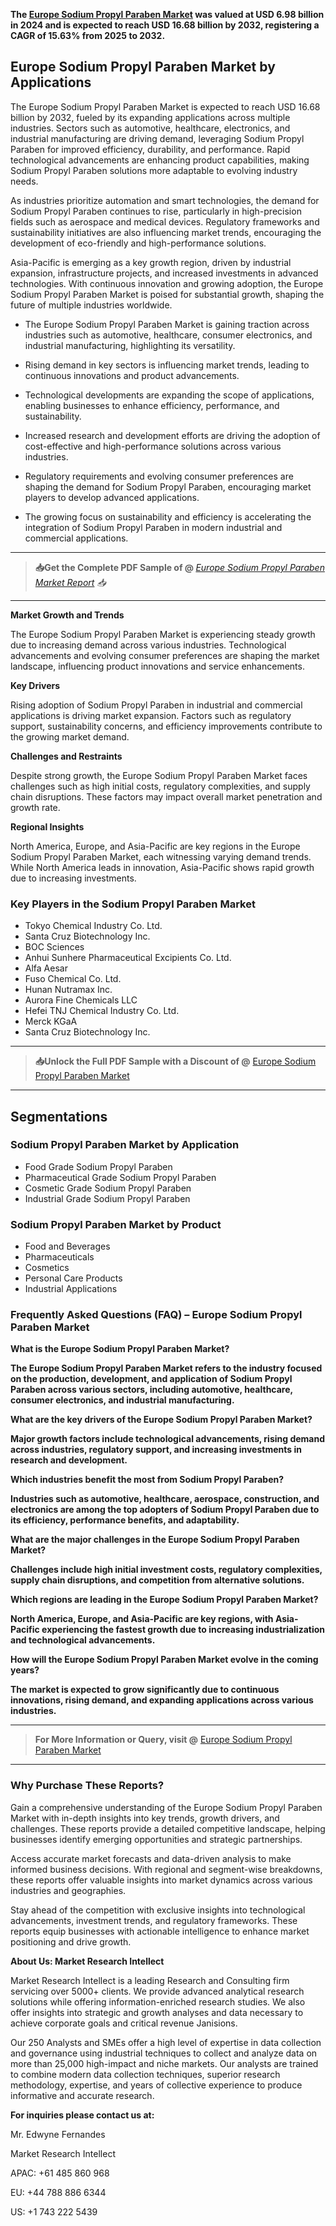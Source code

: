 <p><strong>The <a href="https://www.marketresearchintellect.com/download-sample/?rid=346277&amp;utm_source=Pulse-April-Europe&amp;utm_medium=852">Europe Sodium Propyl Paraben Market</a> was valued at USD 6.98 billion in 2024 and is expected to reach USD 16.68 billion by 2032, registering a CAGR of 15.63% from 2025 to 2032.</strong></p><h2>Europe Sodium Propyl Paraben Market by Applications&nbsp;</h2><p><p>The Europe Sodium Propyl Paraben Market is expected to reach USD 16.68 billion by 2032, fueled by its expanding applications across multiple industries. Sectors such as automotive, healthcare, electronics, and industrial manufacturing are driving demand, leveraging Sodium Propyl Paraben for improved efficiency, durability, and performance. Rapid technological advancements are enhancing product capabilities, making Sodium Propyl Paraben solutions more adaptable to evolving industry needs.</p><p>As industries prioritize automation and smart technologies, the demand for Sodium Propyl Paraben continues to rise, particularly in high-precision fields such as aerospace and medical devices. Regulatory frameworks and sustainability initiatives are also influencing market trends, encouraging the development of eco-friendly and high-performance solutions.</p><p>Asia-Pacific is emerging as a key growth region, driven by industrial expansion, infrastructure projects, and increased investments in advanced technologies. With continuous innovation and growing adoption, the Europe Sodium Propyl Paraben Market is poised for substantial growth, shaping the future of multiple industries worldwide.</p></p><ul><li><p>The Europe Sodium Propyl Paraben Market is gaining traction across industries such as automotive, healthcare, consumer electronics, and industrial manufacturing, highlighting its versatility.</p></li><li><p>Rising demand in key sectors is influencing market trends, leading to continuous innovations and product advancements.</p></li><li><p>Technological developments are expanding the scope of applications, enabling businesses to enhance efficiency, performance, and sustainability.</p></li><li><p>Increased research and development efforts are driving the adoption of cost-effective and high-performance solutions across various industries.</p></li><li><p>Regulatory requirements and evolving consumer preferences are shaping the demand for Sodium Propyl Paraben, encouraging market players to develop advanced applications.</p></li><li><p>The growing focus on sustainability and efficiency is accelerating the integration of Sodium Propyl Paraben in modern industrial and commercial applications.</p></li></ul><hr /><blockquote><p><strong><span class="font-[700]">📥Get the Complete PDF Sample of @ </span></strong><em><span class="font-[700]"><a href="https://www.marketresearchintellect.com/download-sample/?rid=346277&amp;utm_source=Pulse-April-Europe&amp;utm_medium=852" target="_blank" data-tracking-control-name="article-ssr-frontend-pulse_little-text-block" data-tracking-will-navigate="" data-test-link="">Europe Sodium Propyl Paraben Market Report</a>&nbsp;📥</span></em></p></blockquote><hr /><p class="" data-start="77" data-end="360"><strong data-start="77" data-end="105">Market Growth and Trends</strong></p><p class="" data-start="77" data-end="360">The Europe Sodium Propyl Paraben Market is experiencing steady growth due to increasing demand across various industries. Technological advancements and evolving consumer preferences are shaping the market landscape, influencing product innovations and service enhancements.</p><p class="" data-start="362" data-end="606"><strong data-start="362" data-end="377">Key Drivers</strong></p><p class="" data-start="362" data-end="606">Rising adoption of Sodium Propyl Paraben in industrial and commercial applications is driving market expansion. Factors such as regulatory support, sustainability concerns, and efficiency improvements contribute to the growing market demand.</p><p class="" data-start="608" data-end="849"><strong data-start="608" data-end="637">Challenges and Restraints</strong></p><p class="" data-start="608" data-end="849">Despite strong growth, the Europe Sodium Propyl Paraben Market faces challenges such as high initial costs, regulatory complexities, and supply chain disruptions. These factors may impact overall market penetration and growth rate.</p><p class="" data-start="851" data-end="1095"><strong data-start="851" data-end="872">Regional Insights</strong></p><p class="" data-start="851" data-end="1095">North America, Europe, and Asia-Pacific are key regions in the Europe Sodium Propyl Paraben Market, each witnessing varying demand trends. While North America leads in innovation, Asia-Pacific shows rapid growth due to increasing investments.</p><p><h3>Key Players in the Sodium Propyl Paraben Market </h3><ul><li>Tokyo Chemical Industry Co. Ltd.</li><li> Santa Cruz Biotechnology Inc.</li><li> BOC Sciences</li><li> Anhui Sunhere Pharmaceutical Excipients Co. Ltd.</li><li> Alfa Aesar</li><li> Fuso Chemical Co. Ltd.</li><li> Hunan Nutramax Inc.</li><li> Aurora Fine Chemicals LLC</li><li> Hefei TNJ Chemical Industry Co. Ltd.</li><li> Merck KGaA</li><li> Santa Cruz Biotechnology Inc.</li></ul></p><hr /><blockquote><p><strong>📥Unlock the Full PDF Sample with a Discount of @</strong> <a href="https://www.marketresearchintellect.com/ask-for-discount/?rid=346277&amp;utm_source=Pulse-April-Europe&amp;utm_medium=852">Europe Sodium Propyl Paraben Market</a></p></blockquote><hr /><p><h2>Segmentations</h2><h3>Sodium Propyl Paraben Market by Application</h3><ul><li>Food Grade Sodium Propyl Paraben</li><li> Pharmaceutical Grade Sodium Propyl Paraben</li><li> Cosmetic Grade Sodium Propyl Paraben</li><li> Industrial Grade Sodium Propyl Paraben</li></ul><h3>Sodium Propyl Paraben Market by Product</h3><ul><li>Food and Beverages</li><li> Pharmaceuticals</li><li> Cosmetics</li><li> Personal Care Products</li><li> Industrial Applications</li></ul></p><h3><strong>Frequently Asked Questions (FAQ) &ndash; Europe Sodium Propyl Paraben Market</strong></h3><p><strong>What is the Europe Sodium Propyl Paraben Market?</strong></p><p><strong>The Europe Sodium Propyl Paraben Market refers to the industry focused on the production, development, and application of Sodium Propyl Paraben across various sectors, including automotive, healthcare, consumer electronics, and industrial manufacturing.</strong></p><p><strong>What are the key drivers of the Europe Sodium Propyl Paraben Market?</strong></p><p><strong>Major growth factors include technological advancements, rising demand across industries, regulatory support, and increasing investments in research and development.</strong></p><p><strong>Which industries benefit the most from Sodium Propyl Paraben?</strong></p><p><strong>Industries such as automotive, healthcare, aerospace, construction, and electronics are among the top adopters of Sodium Propyl Paraben due to its efficiency, performance benefits, and adaptability.</strong></p><p><strong>What are the major challenges in the Europe Sodium Propyl Paraben Market?</strong></p><p><strong>Challenges include high initial investment costs, regulatory complexities, supply chain disruptions, and competition from alternative solutions.</strong></p><p><strong>Which regions are leading in the Europe Sodium Propyl Paraben Market?</strong></p><p><strong>North America, Europe, and Asia-Pacific are key regions, with Asia-Pacific experiencing the fastest growth due to increasing industrialization and technological advancements.</strong></p><p><strong>How will the Europe Sodium Propyl Paraben Market evolve in the coming years?</strong></p><p><strong>The market is expected to grow significantly due to continuous innovations, rising demand, and expanding applications across various industries.</strong></p><hr /><blockquote><p><span class="font-[700]"><strong>For More Information or Query, visit&nbsp;@</strong>&nbsp;</span><span class="font-[700]"><a href="https://www.marketresearchintellect.com/product/global-sodium-propyl-paraben-market-size-and-forecast/?utm_source=Linkedin&utm_medium=852" target="_blank" data-tracking-control-name="article-ssr-frontend-pulse_little-text-block" data-tracking-will-navigate="" data-test-link="">Europe Sodium Propyl Paraben Market</a></span></p></blockquote><hr /><h3><strong data-start="0" data-end="31">Why Purchase These Reports?</strong></h3><p class="" data-start="35" data-end="297">Gain a comprehensive understanding of the Europe Sodium Propyl Paraben Market with in-depth insights into key trends, growth drivers, and challenges. These reports provide a detailed competitive landscape, helping businesses identify emerging opportunities and strategic partnerships.</p><p class="" data-start="299" data-end="540">Access accurate market forecasts and data-driven analysis to make informed business decisions. With regional and segment-wise breakdowns, these reports offer valuable insights into market dynamics across various industries and geographies.</p><p class="" data-start="542" data-end="784">Stay ahead of the competition with exclusive insights into technological advancements, investment trends, and regulatory frameworks. These reports equip businesses with actionable intelligence to enhance market positioning and drive growth.</p><p><strong><span class="font-[700]">About Us: Market Research Intellect</span></strong></p><p><span class="">Market Research Intellect is a leading Research and Consulting firm servicing over 5000+ clients. We provide advanced analytical research solutions while offering information-enriched research studies.&nbsp;</span>We also offer insights into strategic and growth analyses and data necessary to achieve corporate goals and critical revenue Janisions.</p><p><span class="">Our 250 Analysts and SMEs offer a high level of expertise in data collection and governance using industrial techniques to collect and analyze data on more than 25,000 high-impact and niche markets. Our analysts are trained to combine modern data collection techniques, superior research methodology, expertise, and years of collective experience to produce informative and accurate research.</span></p><p><strong>For inquiries please contact us at:</strong></p><p>Mr. Edwyne Fernandes</p><p>Market Research Intellect</p><p>APAC: +61 485 860 968</p><p>EU: +44 788 886 6344</p><p>US: +1 743 222 5439</p>